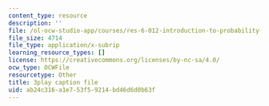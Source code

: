 ```yaml
---
content_type: resource
description: ''
file: /ol-ocw-studio-app/courses/res-6-012-introduction-to-probability-spring-2018/ab24c316a1e753f59214bd46d6d0b63f_AVVbUKstn8A.vtt
file_size: 4714
file_type: application/x-subrip
learning_resource_types: []
license: https://creativecommons.org/licenses/by-nc-sa/4.0/
ocw_type: OCWFile
resourcetype: Other
title: 3play caption file
uid: ab24c316-a1e7-53f5-9214-bd46d6d0b63f
---
```

